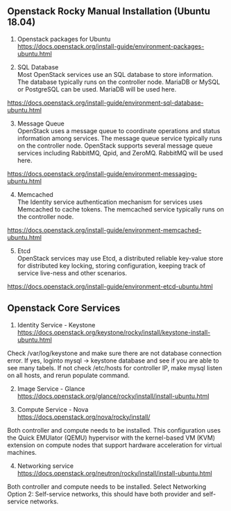 Openstack Rocky Manual Installation (Ubuntu 18.04)<br>
-------------------------------------------------
1. Openstack packages for Ubuntu<br>
https://docs.openstack.org/install-guide/environment-packages-ubuntu.html

2. SQL Database<br>
Most OpenStack services use an SQL database to store information. The database typically runs on the controller node. MariaDB or MySQL or PostgreSQL can be used.
MariaDB will be used here.

https://docs.openstack.org/install-guide/environment-sql-database-ubuntu.html

3. Message Queue<br>
OpenStack uses a message queue to coordinate operations and status information among services. 
The message queue service typically runs on the controller node. OpenStack supports several message queue services including RabbitMQ, Qpid, and ZeroMQ.
RabbitMQ will be used here.

https://docs.openstack.org/install-guide/environment-messaging-ubuntu.html

4. Memcached<br>
The Identity service authentication mechanism for services uses Memcached to cache tokens. The memcached service typically runs on the controller node.

https://docs.openstack.org/install-guide/environment-memcached-ubuntu.html

5. Etcd<br>
OpenStack services may use Etcd, a distributed reliable key-value store for distributed key locking, storing configuration, keeping track of service 
live-ness and other scenarios.

https://docs.openstack.org/install-guide/environment-etcd-ubuntu.html

Openstack Core Services<br>
------------------------

1. Identity Service - Keystone <br>
https://docs.openstack.org/keystone/rocky/install/keystone-install-ubuntu.html

Check /var/log/keystone and make sure there are not database connection error. If yes, loginto mysql -> keystone database and see if you are able to see many tabels.
If not check /etc/hosts for controller IP, make mysql listen on all hosts, and rerun populate command.

2. Image Service - Glance <br>
https://docs.openstack.org/glance/rocky/install/install-ubuntu.html

3. Compute Service - Nova <br>
https://docs.openstack.org/nova/rocky/install/

Both controller and compute needs to be installed.
This configuration uses the Quick EMUlator (QEMU) hypervisor with the kernel-based VM (KVM) extension on compute nodes that support hardware acceleration for virtual machines.

4. Networking service <br>
https://docs.openstack.org/neutron/rocky/install/install-ubuntu.html

Both controller and compute needs to be installed.
Select Networking Option 2: Self-service networks, this should have both provider and self-service networks.
